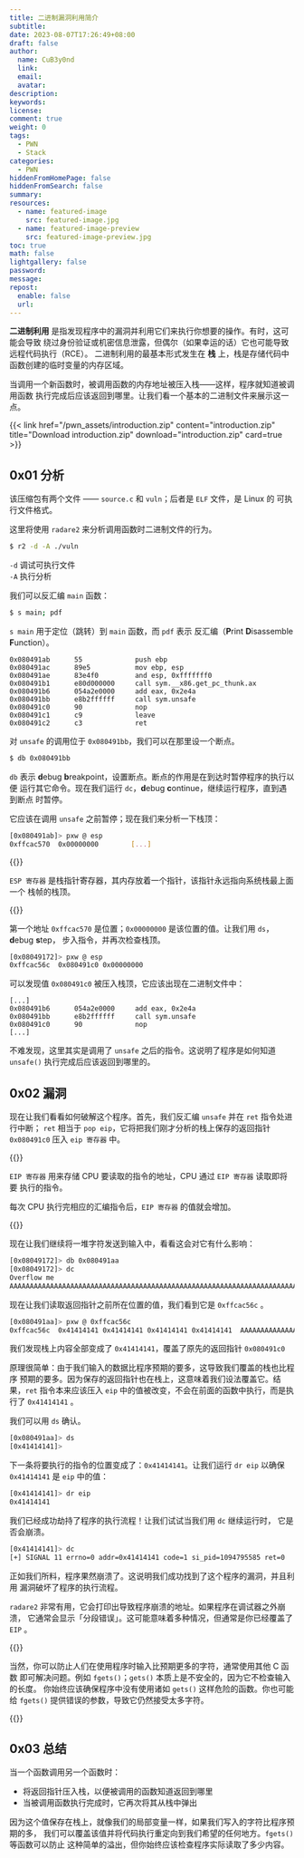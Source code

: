 ```yaml
---
title: 二进制漏洞利用简介
subtitle:
date: 2023-08-07T17:26:49+08:00
draft: false
author:
  name: CuB3y0nd
  link:
  email:
  avatar:
description:
keywords:
license:
comment: true
weight: 0
tags:
  - PWN
  - Stack
categories:
  - PWN
hiddenFromHomePage: false
hiddenFromSearch: false
summary:
resources:
  - name: featured-image
    src: featured-image.jpg
  - name: featured-image-preview
    src: featured-image-preview.jpg
toc: true
math: false
lightgallery: false
password:
message:
repost:
  enable: false
  url:
---
```


**二进制利用** 是指发现程序中的漏洞并利用它们来执行你想要的操作。有时，这可能会导致
绕过身份验证或机密信息泄露，但偶尔（如果幸运的话）它也可能导致远程代码执行（RCE）。
二进制利用的最基本形式发生在 **栈** 上，栈是存储代码中函数创建的临时变量的内存区域。

当调用一个新函数时，被调用函数的内存地址被压入栈——这样，程序就知道被调用函数
执行完成后应该返回到哪里。让我们看一个基本的二进制文件来展示这一点。

<!--more-->

{{< link href="/pwn_assets/introduction.zip" content="introduction.zip" title="Download introduction.zip" download="introduction.zip" card=true >}}

## 0x01 分析

该压缩包有两个文件 —— `source.c` 和 `vuln`；后者是 `ELF` 文件，是 Linux 的
可执行文件格式。

这里将使用 `radare2` 来分析调用函数时二进制文件的行为。

```bash
$ r2 -d -A ./vuln
```

`-d` 调试可执行文件</br>
`-A` 执行分析

我们可以反汇编 `main` 函数：

```bash
$ s main; pdf
```

`s main` 用于定位（跳转）到 `main` 函数，而 `pdf` 表示 反汇编（**P**rint **D**isassemble **F**unction）。

```
0x080491ab      55             push ebp
0x080491ac      89e5           mov ebp, esp
0x080491ae      83e4f0         and esp, 0xfffffff0
0x080491b1      e80d000000     call sym.__x86.get_pc_thunk.ax
0x080491b6      054a2e0000     add eax, 0x2e4a
0x080491bb      e8b2ffffff     call sym.unsafe
0x080491c0      90             nop
0x080491c1      c9             leave
0x080491c2      c3             ret
```

对 `unsafe` 的调用位于 `0x080491bb`，我们可以在那里设一个断点。

```bash
$ db 0x080491bb
```

`db` 表示 **d**ebug **b**reakpoint，设置断点。断点的作用是在到达时暂停程序的执行以便
运行其它命令。现在我们运行 `dc`，**d**ebug **c**ontinue，继续运行程序，直到遇到断点
时暂停。

它应该在调用 `unsafe` 之前暂停；现在我们来分析一下栈顶：

```bash
[0x080491ab]> pxw @ esp
0xffcac570  0x00000000        [...]
```

{{<admonition type="info">}}

`ESP 寄存器` 是栈指针寄存器，其内存放着一个指针，该指针永远指向系统栈最上面一个
栈帧的栈顶。

{{</admonition>}}

第一个地址 `0xffcac570` 是位置；`0x00000000` 是该位置的值。让我们用 `ds`，**d**ebug **s**tep，
步入指令，并再次检查栈顶。

```bash
[0x08049172]> pxw @ esp
0xffcac56c  0x080491c0 0x00000000
```

可以发现值 `0x080491c0` 被压入栈顶，它应该出现在二进制文件中：

```
[...]
0x080491b6      054a2e0000     add eax, 0x2e4a
0x080491bb      e8b2ffffff     call sym.unsafe
0x080491c0      90             nop
[...]
```

不难发现，这里其实是调用了 `unsafe` 之后的指令。这说明了程序是如何知道 `unsafe()`
执行完成后应该返回到哪里的。

## 0x02 漏洞

现在让我们看看如何破解这个程序。首先，我们反汇编 `unsafe` 并在 `ret` 指令处进行中断；
`ret` 相当于 `pop eip`，它将把我们刚才分析的栈上保存的返回指针 `0x080491c0` 压入
`eip 寄存器` 中。

{{<admonition type="info">}}

`EIP 寄存器` 用来存储 CPU 要读取的指令的地址，CPU 通过 `EIP 寄存器` 读取即将要
执行的指令。

每次 CPU 执行完相应的汇编指令后，`EIP 寄存器` 的值就会增加。

{{</admonition>}}

现在让我们继续将一堆字符发送到输入中，看看这会对它有什么影响：

```bash
[0x08049172]> db 0x080491aa
[0x08049172]> dc
Overflow me
AAAAAAAAAAAAAAAAAAAAAAAAAAAAAAAAAAAAAAAAAAAAAAAAAAAAAAAAAAAAAAAAAAAAAAAAAAAAAAAAAAAAAAAAAAAAAAAAAAAA
```

现在让我们读取返回指针之前所在位置的值，我们看到它是 `0xffcac56c` 。

```bash
[0x080491aa]> pxw @ 0xffcac56c
0xffcac56c  0x41414141 0x41414141 0x41414141 0x41414141  AAAAAAAAAAAAAAAA
```

我们发现栈上内容全部变成了 `0x41414141`，覆盖了原先的返回指针 `0x080491c0`

原理很简单：由于我们输入的数据比程序预期的要多，这导致我们覆盖的栈也比程序
预期的要多。因为保存的返回指针也在栈上，这意味着我们设法覆盖它。结果，`ret`
指令本来应该压入 `eip` 中的值被改变，不会在前面的函数中执行，而是执行了
`0x41414141` 。

我们可以用 `ds` 确认。

```bash
[0x080491aa]> ds
[0x41414141]>
```

下一条将要执行的指令的位置变成了：`0x41414141`。让我们运行 `dr eip` 以确保
`0x41414141` 是 `eip` 中的值：

```bash
[0x41414141]> dr eip
0x41414141
```

我们已经成功劫持了程序的执行流程！让我们试试当我们用 `dc` 继续运行时，
它是否会崩溃。

```bash
[0x41414141]> dc
[+] SIGNAL 11 errno=0 addr=0x41414141 code=1 si_pid=1094795585 ret=0
```

正如我们所料，程序果然崩溃了。这说明我们成功找到了这个程序的漏洞，并且利用
漏洞破坏了程序的执行流程。

`radare2` 非常有用，它会打印出导致程序崩溃的地址。如果程序在调试器之外崩溃，
它通常会显示「分段错误」。这可能意味着多种情况，但通常是你已经覆盖了 `EIP` 。

{{<admonition type="info" title="修复">}}

当然，你可以防止人们在使用程序时输入比预期更多的字符，通常使用其他 C 函数
即可解决问题。例如 `fgets()`；`gets()` 本质上是不安全的，因为它不检查输入的长度。
你始终应该确保程序中没有使用诸如 `gets()` 这样危险的函数。你也可能给 `fgets()`
提供错误的参数，导致它仍然接受太多字符。

{{</admonition>}}

## 0x03 总结

当一个函数调用另一个函数时：

- 将返回指针压入栈，以便被调用的函数知道返回到哪里
- 当被调用函数执行完成时，它再次将其从栈中弹出

因为这个值保存在栈上，就像我们的局部变量一样，如果我们写入的字符比程序预期的多，
我们可以覆盖该值并将代码执行重定向到我们希望的任何地方。`fgets()` 等函数可以防止
这种简单的溢出，但你始终应该检查程序实际读取了多少内容。

